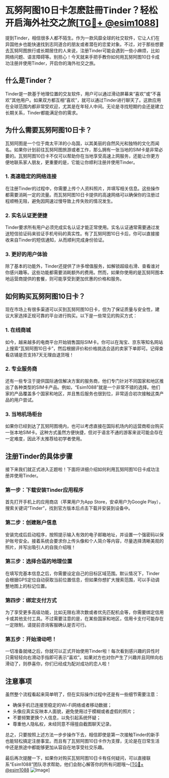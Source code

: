 # 瓦努阿图10日卡怎麽註冊Tinder？轻松开启海外社交之旅[[TG💪+ @esim1088](https://t.me/s/esim1088)]

提到Tinder，相信很多人都不陌生。作为一款风靡全球的社交软件，它让人们在异国他乡也能快速找到志同道合的朋友或者潜在的恋爱对象。不过，对于那些想要去瓦努阿图旅行或长期居住的人来说，注册Tinder可能会遇到一些小麻烦，比如网络问题、语言障碍等。别担心！今天就来手把手教你如何用瓦努阿图10日卡成功注册并使用Tinder，开启你的海外社交之旅。

## 什么是Tinder？

Tinder是一款基于地理位置的交友软件，用户可以通过滑动屏幕来“喜欢”或“不喜欢”其他用户。如果双方都互相“喜欢”，就可以通过Tinder进行聊天了。这款应用在全球范围内都非常受欢迎，尤其是在年轻人中间。无论是寻找短期约会还是建立长期关系，Tinder都能满足你的需求。

## 为什么需要瓦努阿图10日卡？

瓦努阿图是一个位于南太平洋的小岛国，以其美丽的自然风光和独特的文化而闻名。如果你计划前往瓦努阿图旅游或者工作，那么拥有一张当地的SIM卡是非常必要的。瓦努阿图10日卡不仅可以帮助你在当地享受高速上网服务，还能让你更方便地联系家人朋友，更重要的是，它能让你顺利注册并使用Tinder。

### 1. 高速稳定的网络连接

在注册Tinder的过程中，你需要上传个人资料照片，并填写相关信息。这些操作都需要消耗一定的流量。而瓦努阿图10日卡提供的高速网络可以确保你的注册过程顺畅无阻，避免因网速过慢导致上传失败的情况发生。

### 2. 实名认证更便捷

Tinder要求所有用户必须完成实名认证才能正常使用。实名认证通常需要通过发送短信验证码来验证手机号码的真实性。有了瓦努阿图10日卡后，你可以直接接收来自Tinder的短信通知，从而顺利完成身份验证。

### 3. 更好的用户体验

除了基本的功能外，Tinder还提供了许多增值服务，如解锁超级右滑、查看谁对你感兴趣等。这些功能都需要消耗额外的费用。然而，如果你使用的是瓦努阿图本地运营商提供的套餐，则可能享受到更加优惠的价格和服务。

## 如何购买瓦努阿图10日卡？

现在市场上有很多渠道可以买到瓦努阿图10日卡，但为了保证质量与安全性，建议大家选择正规可靠的平台进行购买。以下是一些常见的购买方式：

### 1. 在线商城

如今，越来越多的电商平台开始销售国际SIM卡。你可以在淘宝、京东等知名网站上搜索“瓦努阿图10日卡”，然后根据评价和价格挑选合适的卖家下单即可。记得查看店铺是否支持7天无理由退货哦！

### 2. 专业服务商

还有一些专注于提供国际通信解决方案的服务商，他们专门针对不同国家和地区推出了各种类型的SIM卡产品。例如，“Esim1088”就是一个非常不错的选择。他们家的产品覆盖多个国家和地区，并且售后服务也很到位，非常适合初次接触这类产品的用户尝试。

### 3. 当地机场柜台

如果你已经到达了瓦努阿图境内，也可以考虑直接在国际机场内的运营商柜台购买一张本地SIM卡。这种方式虽然方便快捷，但对于语言不通的游客来说可能会存在一定难度，因此不太推荐给初学者使用。

## 注册Tinder的具体步骤

接下来我们就正式进入正题啦！下面将详细介绍如何利用瓦努阿图10日卡成功注册并使用Tinder。

### 第一步：下载安装Tinder应用程序

首先打开手机上的应用商店（苹果用户为App Store，安卓用户为Google Play），搜索关键词“Tinder”，找到官方版本后点击下载并安装到设备中。

### 第二步：创建账户信息

安装完成后启动程序，按照提示输入有效的电子邮箱地址，并设置一个强密码以保护账号安全。接着系统会要求你上传头像和个人简介等内容，尽量选择清晰美观的照片，并写出吸引人的自我介绍哦！

### 第三步：选择合适的地理位置

在填写完基本信息之后，你需要设定自己的目标区域范围。默认情况下，Tinder会根据GPS定位自动获取当前位置信息，但如果你想扩大搜索范围，可以手动调整地图上的标记位置。

### 第四步：绑定支付方式

为了享受更多高级功能，比如无限右滑次数或者优先匹配机会等，你需要绑定信用卡或其他支付工具。不过需要注意的是，在某些国家和地区，信用卡支付可能存在一定限制，请提前咨询客服确认是否可行。

### 第五步：开始滑动吧！

一切准备就绪之后，你就可以正式开始使用Tinder啦！每次看到感兴趣的异性时只需轻轻向右滑动手指即可表示“喜欢”。如果对方也对你产生了兴趣并且同样向右滑动了，则恭喜你，你们已经成为配对成功的恋人啦！

## 注意事项

虽然整个流程看起来简单明了，但在实际操作过程中还是有一些细节需要注意：

- 确保手机已连接至稳定的Wi-Fi网络或者移动数据；
- 头像应真实反映本人面貌，避免使用过于模糊或者虚假的照片；
- 不要频繁更换个人信息，以免引起系统怀疑；
- 尊重他人隐私权，未经同意不得擅自截图聊天记录。

总之，只要按照上述方法一步步操作下去，相信即使是第一次接触Tinder的新手也能轻松搞定注册事宜。而且有了瓦努阿图10日卡作为支撑，无论是在日常生活中还是旅途中都能够更加从容自在地享受社交乐趣。

最后再次提醒一下，如果你对购买瓦努阿图10日卡有任何疑问，可以直接联系“Esim1088”团队寻求帮助，他们会耐心解答你的所有问题哦～[[TG💪+ @esim1088](https://t.me/s/esim1088) ![Image](https://i.postimg.cc/4NQfJmqS/Snipaste-2025-05-13-00-14-12.png)]